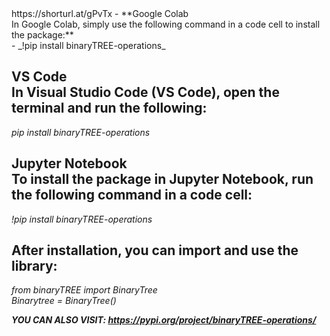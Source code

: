 <html alt="CHECK DOCUMENTATIONS">https://shorturl.at/gPvTx</html>
-
**Google Colab <br>
In Google Colab, simply use the following command in a code cell to install the package:** <br>
-
_!pip install binaryTREE-operations_ <br>

**VS Code <br>
In Visual Studio Code (VS Code), open the terminal and run the following:** <br>
-
_pip install binaryTREE-operations_ <br>

**Jupyter Notebook <br>
To install the package in Jupyter Notebook, run the following command in a code cell:** <br>
-
_!pip install binaryTREE-operations_ <br>


**After installation, you can import and use the library:**
-
_from binaryTREE import BinaryTree_ <br>
_Binarytree = BinaryTree()_ <br>

**_YOU CAN ALSO VISIT: https://pypi.org/project/binaryTREE-operations/_**
